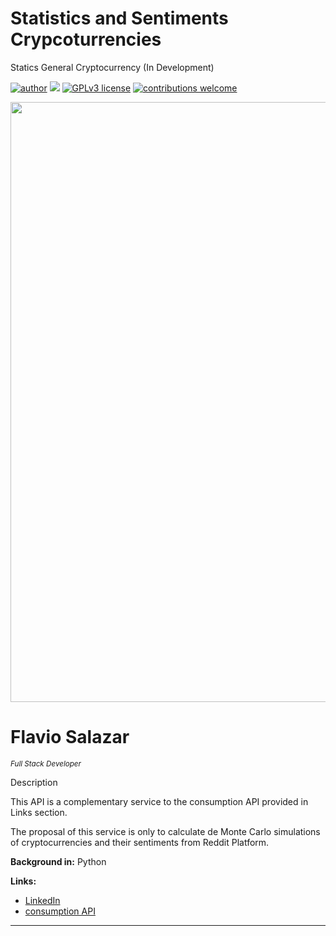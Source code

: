 # Statistics and Sentiments Crypcoturrencies
Statics General Cryptocurrency (In Development)

[![author](https://img.shields.io/badge/author-FlavioSalazar-red.svg)](https://www.linkedin.com/in/flavio-r-salazar) [![](https://img.shields.io/badge/python-blue.svg)](https://www.python.org/downloads/release/python-370/) [![GPLv3 license](https://img.shields.io/badge/License-GPLv3-blue.svg)](http://perso.crans.org/besson/LICENSE.html) [![contributions welcome](https://img.shields.io/badge/contributions-welcome-brightgreen.svg?style=flat)](https://github.com/salazarf92/crypto-master-api/issues)

<p align="center">
  <img src="crypto1.jpg" width="960px" heigth="240px" >
</p>

# Flavio Salazar
<sub>*Full Stack Developer*</sub>

Description

  This API is a complementary service to the consumption API provided in Links section.
  
  The proposal of this service is only to calculate de Monte Carlo simulations of cryptocurrencies and their sentiments from Reddit Platform.

**Background in:** Python

**Links:**
* [LinkedIn](https://www.linkedin.com/in/flavio-r-salazar)
* [consumption API](https://github.com/SalazarF92/crypto-master-api)



---




